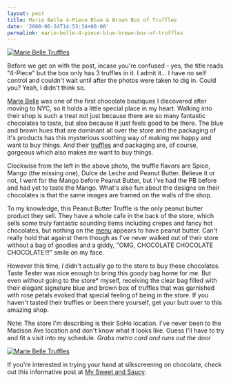 ```yaml
---
layout: post
title: Marie Belle 4-Piece Blue & Brown Box of Truffles
date: '2008-06-24T14:53:34+00:00'
permalink: marie-belle-4-piece-blue-brown-box-of-truffles
---
```

<a href="http://flickr.com/photos/kstar810/2607372407/"><img src="http://farm4.static.flickr.com/3217/2607372407_6053086229.jpg?v=0" alt="Marie Belle Truffles" /></a>

Before we get on with the post, incase you're confused - yes, the title reads "4-Piece" but the box only has 3 truffles in it. I admit it... I have no self control and couldn't wait until after the photos were taken to dig in. Could you? Yeah, I didn't think so.

<a href="http://www.mariebelle.com/">Marie Belle</a> was one of the first chocolate boutiques I discovered after moving to NYC, so it holds a little special place in my heart. Walking into their shop is such a treat not just because there are so many fantastic chocolates to taste, but also because it just feels good to be there. The blue and brown hues that are dominant all over the store and the packaging of it's products has this mysterious soothing way of making me happy and want to buy things. And their <a href="http://www.mariebelle.com/index.cfm">truffles</a> and packaging are, of course, gorgeous which also makes me want to buy things.

Clockwise from the left in the above photo, the truffle flavors are Spice, Mango (the missing one), Dulce de Leche and Peanut Butter. Believe it or not, I went for the Mango before Peanut Butter, but I've had the PB before and had yet to taste the Mango. What's also fun about the designs on their chocolates is that the same images are framed on the walls of the shop. 

To my knowledge, this Peanut Butter Truffle is the only peanut butter product they sell. They have a whole cafe in the back of the store, which sells some truly fantastic sounding items including crepes and fancy hot chocolates, but nothing on the <a href="http://www.mariebelle.com/images/11x14_menu%20flat.pdf">menu</a> appears to have peanut butter. Can't really hold that against them though as I've never walked out of their store without a bag of goodies and a giddy, "OMG, CHOCOLATE CHOCOLATE CHOCOLATE!!!" smile on my face.

However this time, <em>I</em> didn't actually go to the store to buy these chocolates. Taste Tester was nice enough to bring this goody bag home for me. But even without going to the store* myself, receiving the clear bag filled with their elegant signature blue and brown box of truffles that was  garnished with rose petals evoked that special feeling of being in the store. If you haven't tasted their truffles or been there yourself, get your butt over to this amazing shop.

Note: The store I'm describing is their SoHo location. I've never been to the Madison Ave location and don't know what it looks like. Guess I'll have to try and fit a visit into my schedule. *Grabs metro card and runs out the door*

<a href="http://flickr.com/photos/kstar810/2607371865/"><img src="http://farm4.static.flickr.com/3280/2607371865_6e33167032.jpg?v=0" alt="Marie Belle Truffles" /></a>

If you're interested in trying your hand at silkscreening on chocolate, check out this informative post at <a href="http://www.mysweetandsaucy.com/2008/02/01/valentines-day-cupcakes/">My Sweet and Saucy</a>.
